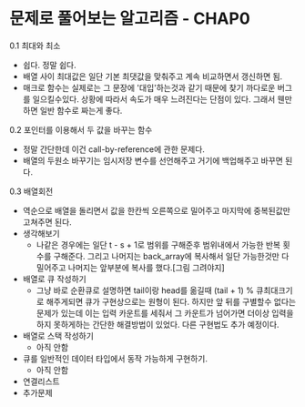 # 문제로 풀어보는 알고리즘 - CHAP0 

0.1 최대와 최소

- 쉽다. 정말 쉽다.
- 배열 사이 최대값은 일단 기본 최댓값을 맞춰주고 계속 비교하면서 갱신하면 됨.
- 매크로 함수는 실제로는 그 문장에 '대입'하는것과 같기 때문에 찾기 까다로운 버그를 일으킬수있다. 상황에 따라서 속도가 매우 느려진다는 단점이 있다. 그래서 웬만하면 일반 함수로 짜는게 좋다.

0.2 포인터를 이용해서 두 값을 바꾸는 함수

- 정말 간단한데 이건 call-by-reference에 관한 문제다.
- 배열의 두원소 바꾸기는 임시저장 변수를 선언해주고 거기에 백업해주고 바꾸면 된다.

0.3 배열회전

- 역순으로 배열을 돌리면서 값을 한칸씩 오른쪽으로 밀어주고 마지막에 중복된값만 고쳐주면 된다.
- 생각해보기
  - 나같은 경우에는 일단 t - s + 1로 범위를 구해준후 범위내에서 가능한 반복 횟수를 구해준다. 그리고 나머지는 back_array에 복사해서 일단 가능한것만 다 밀어주고 나머지는 앞부분에 복사를 했다.[그림 그려야지]
- 배열로 큐 작성하기
  - 그냥 바로 순환큐로 설명하면 tail이랑 head를 옮길때 (tail + 1) % 큐최대크기로 해주게되면 큐가 구현상으로는 원형이 된다. 하지만 앞 뒤를 구별할수 없다는 문제가 있는데 이는 입력 카운트를 세줘서 그 카운트가 넘어가면 더이상 입력을 하지 못하게하는 간단한 해결방법이 있었다. 다른 구현법도 추가 예정이다.
- 배열로 스택 작성하기
  - 아직 안함
- 큐를 일반적인 데이터 타입에서 동작 가능하게 구현하기.
  - 아직 안함
- 연결리스트
- 추가문제